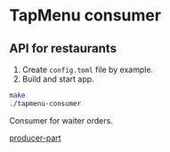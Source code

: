 # TapMenu consumer

## API for restaurants

1. Create `config.toml` file by example.
2. Build and start app.
```bash
make
./tapmenu-consumer
```
<p>Consumer for waiter orders.</p>

[producer-part](https://github.com/alex-pvl/go-tapmenu)
